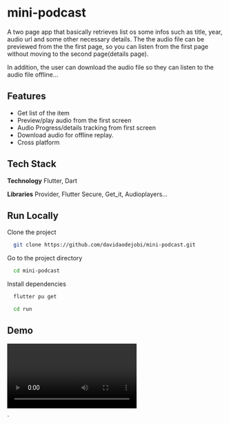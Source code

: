 
# mini-podcast

A two page app that basically retrieves list os some infos such as title, year, audio url and some other necessary details. The the audio file can be previewed from the the first page, so you can listen from the first page without moving to the second page(details page). 

In addition, the user can download the audio file so they can listen to the audio file offline...


## Features

- Get list of the item
- Preview/play audio from the first screen
- Audio Progress/details tracking from first screen
- Download audio for offline replay.
- Cross platform


## Tech Stack

**Technology** Flutter, Dart

**Libraries** Provider, Flutter Secure, Get_it, Audioplayers...


## Run Locally

Clone the project





```bash
  git clone https://github.com/davidaodejobi/mini-podcast.git
```

Go to the project directory

```bash
  cd mini-podcast
```

Install dependencies
```bash
  flutter pu get
```

```bash
  cd run
```


## Demo

![](ss/streamz.mp4)

`